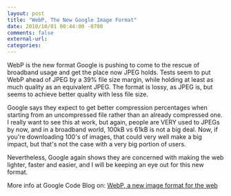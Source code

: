 ```yaml
---
layout: post
title: "WebP, The New Google Image Format"
date: 2010/10/01 00:44:00 -0700
comments: false
external-url:
categories:
---
```



WebP is the new format Google is pushing to come to the rescue of broadband 
usage and get the place now JPEG holds. Tests seem to put WebP ahead of JPEG 
by a 39% file size margin, while holding at least as much quality as an equivalent 
JPEG. The format is lossy, as JPEG is, but seems to achieve better quality 
with less file size.

Google says they expect to get better compression percentages when starting 
from an uncompressed file rather than an already compressed one. I really want 
to see this at work, but again, people are VERY used to JPEGs by now, and in 
a broadband world, 100kB vs 61kB is not a big deal. Now, if you're downloading 
100's of images, that could very well make a big impact, but that's not the 
case with a very big portion of users.

Nevertheless, Google again shows they are concerned with making the web lighter, 
faster and easier, and I will be keeping an eye out for this new format.

More info at Google Code Blog on: [WebP, a new image format for the web][1] 



[1]: http://googlecode.blogspot.com/2010/09/webp-new-image-format-for-web.html